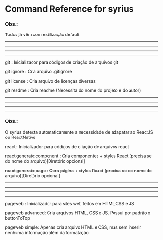 # Command Reference for syrius

### Obs.:
Todos já vêm com estilização default

---
---
---
---

git : Inicializador para códigos de criação de arquivos git

git ignore : Cria arquivo .gitignore

git license : Cria arquivo de licenças diversas

git readme : Cria readme (Necessita do nome do projeto e do autor)

---
---
---
---

### Obs.: 
O syrius detecta automaticamente a necessidade de adapatar ao ReactJS ou ReactNative

react : Inicializador para códigos de criação de arquivos react

react generate:component : Cria componentes + styles React (precisa se do nome do arquivo)[Diretório opcional]

react generate:page : Gera página + styles React (precisa se do nome do arquivo)[Diretório opcional]

---
---
---
---

pageweb : Inicializador para sites web feitos em HTML,CSS e JS

pageweb advanced: Cria arquivos HTML, CSS e JS. Possui por padrão o buttonToTop

pageweb simple: Apenas cria arquivo HTML e CSS, mas sem inserir nenhuma informação além da formatação